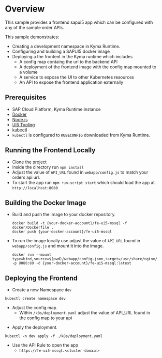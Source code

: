 # Overview

This sample provides a frontend sapui5 app which can be configured with any of the sample order APIs.

This sample demonstrates:

- Creating a development namespace in Kyma Runtime.
- Configuring and building a SAPUI5 docker image
- Deploying a the frontent in the Kyma runtime which includes
  - A config map containg the url to the backend API
  - A deployment of the frontend image with the config map mounted to a volume
  - A service to expose the UI to other Kubernetes resources
  - An API to expose the frontend application externally

## Prerequisites

- SAP Cloud Platform, Kyma Runtime instance
- [Docker](https://www.docker.com/)
- [Node.js](https://nodejs.org/en/)
- [UI5 Tooling](https://sap.github.io/ui5-tooling/)
- [kubectl](https://kubernetes.io/docs/tasks/tools/install-kubectl/)
- `kubectl` is configured to `KUBECONFIG` downloaded from Kyma Runtime.

## Running the Frontend Locally

- Clone the project
- Inside the directory run `npm install`
- Adjust the value of `API_URL` found in `webapp/config.js` to match your orders api url.
- To start the app run `npm run-script start` which should load the app at `http://localhost:8080`

## Building the Docker Image

- Build and push the image to your docker repository.

  ```
  docker build -t {your-docker-account}/fe-ui5-mssql -f docker/Dockerfile .
  docker push {your-docker-account}/fe-ui5-mssql
  ```

- To run the image locally use adjust the value of `API_URL` found in `webapp/config.js` and mount it into the image.

  ```
  docker run --mount type=bind,source=$(pwd)/webapp/config.json,target=/usr/share/nginx/html/config.json -p 8080:80 -d {your-docker-account}/fe-ui5-mssql:latest
  ```

## Deploying the Frontend

- Create a new Namespace `dev`

```shell script
kubectl create namespace dev
```

- Adjust the config map.
  - Within `/k8s/deployment.yaml` adjust the value of API_URL found in the config map to your api

* Apply the deployment.

```shell script
kubectl -n dev apply -f ./k8s/deployment.yaml
```

- Use the API Rule to open the app
  - `https://fe-ui5-mssql.<cluster-domain>`
